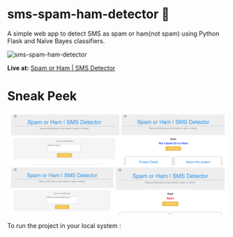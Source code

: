 # sms-spam-ham-detector 📱

A simple web app to detect SMS as spam or ham(not spam) using Python Flask and Naïve Bayes classifiers.


![sms-spam-ham-detector](https://user-images.githubusercontent.com/25213850/88257771-3f98b580-ccde-11ea-9e03-c1b5323ab387.gif)



**Live at:** [Spam or Ham | SMS Detector](https://sms-spam-ham-detector.herokuapp.com)



# Sneak Peek


![Web Screenshot](/images/webscreen.png)


To run the project in your local system :
